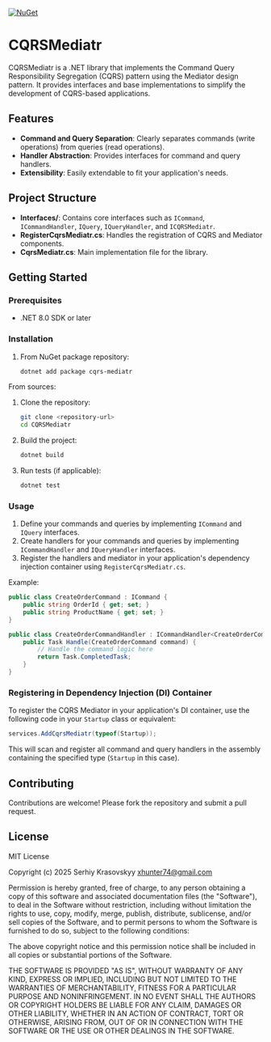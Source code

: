 [![NuGet](https://img.shields.io/nuget/v/cqrs-mediatr)](https://www.nuget.org/packages/cqrs-mediatr)

# CQRSMediatr

CQRSMediatr is a .NET library that implements the Command Query Responsibility Segregation (CQRS) pattern using the Mediator design pattern. It provides interfaces and base implementations to simplify the development of CQRS-based applications.

## Features

- **Command and Query Separation**: Clearly separates commands (write operations) from queries (read operations).
- **Handler Abstraction**: Provides interfaces for command and query handlers.
- **Extensibility**: Easily extendable to fit your application's needs.

## Project Structure

- **Interfaces/**: Contains core interfaces such as `ICommand`, `ICommandHandler`, `IQuery`, `IQueryHandler`, and `ICQRSMediatr`.
- **RegisterCqrsMediatr.cs**: Handles the registration of CQRS and Mediator components.
- **CqrsMediatr.cs**: Main implementation file for the library.

## Getting Started

### Prerequisites

- .NET 8.0 SDK or later

### Installation

1. From NuGet package repository:
   ```bash
   dotnet add package cqrs-mediatr
   ```

From sources:
1. Clone the repository:
   ```bash
   git clone <repository-url>
   cd CQRSMediatr
   ```

2. Build the project:
   ```bash
   dotnet build
   ```

3. Run tests (if applicable):
   ```bash
   dotnet test
   ```

### Usage

1. Define your commands and queries by implementing `ICommand` and `IQuery` interfaces.
2. Create handlers for your commands and queries by implementing `ICommandHandler` and `IQueryHandler` interfaces.
3. Register the handlers and mediator in your application's dependency injection container using `RegisterCqrsMediatr.cs`.

Example:

```csharp
public class CreateOrderCommand : ICommand {
    public string OrderId { get; set; }
    public string ProductName { get; set; }
}

public class CreateOrderCommandHandler : ICommandHandler<CreateOrderCommand> {
    public Task Handle(CreateOrderCommand command) {
        // Handle the command logic here
        return Task.CompletedTask;
    }
}
```

### Registering in Dependency Injection (DI) Container

To register the CQRS Mediator in your application's DI container, use the following code in your `Startup` class or equivalent:

```csharp
services.AddCqrsMediatr(typeof(Startup));
```

This will scan and register all command and query handlers in the assembly containing the specified type (`Startup` in this case).

## Contributing

Contributions are welcome! Please fork the repository and submit a pull request.

## License

MIT License

Copyright (c) 2025 Serhiy Krasovskyy xhunter74@gmail.com

Permission is hereby granted, free of charge, to any person obtaining a copy
of this software and associated documentation files (the "Software"), to deal
in the Software without restriction, including without limitation the rights
to use, copy, modify, merge, publish, distribute, sublicense, and/or sell
copies of the Software, and to permit persons to whom the Software is
furnished to do so, subject to the following conditions:

The above copyright notice and this permission notice shall be included in all
copies or substantial portions of the Software.

THE SOFTWARE IS PROVIDED "AS IS", WITHOUT WARRANTY OF ANY KIND, EXPRESS OR
IMPLIED, INCLUDING BUT NOT LIMITED TO THE WARRANTIES OF MERCHANTABILITY,
FITNESS FOR A PARTICULAR PURPOSE AND NONINFRINGEMENT. IN NO EVENT SHALL THE
AUTHORS OR COPYRIGHT HOLDERS BE LIABLE FOR ANY CLAIM, DAMAGES OR OTHER
LIABILITY, WHETHER IN AN ACTION OF CONTRACT, TORT OR OTHERWISE, ARISING FROM,
OUT OF OR IN CONNECTION WITH THE SOFTWARE OR THE USE OR OTHER DEALINGS IN THE
SOFTWARE.
